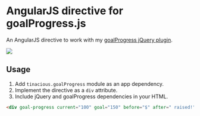 # AngularJS directive for goalProgress.js

An AngularJS directive to work with my [goalProgress jQuery plugin](https://github.com/tinacious/goalProgress).

![](https://github.com/tinacious/goalProgress/blob/master/screenshot.png?raw=true)

## Usage

1. Add `tinacious.goalProgress` module as an app dependency.
2. Implement the directive as a `div` attribute.
3. Include jQuery and goalProgress dependencies in your HTML.

```html
<div goal-progress current="100" goal="150" before="$" after=" raised!"></div>
```